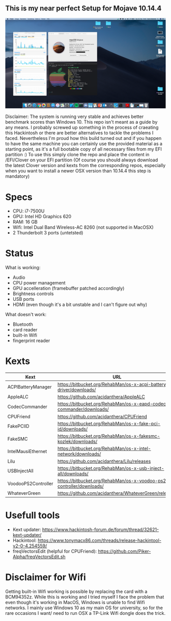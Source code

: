 ## This is my near perfect Setup for Mojave 10.14.4

![Screenshot](screenshot/Screenshot.png)

Disclaimer:
The system is running very stable and achieves better benchmark scores than Windows 10. This repo isn't meant as a guide by any means. I probably screwed up something in the process of craeating this Hackintosh or there are better alternatives to tackle the problems I faced.
Nevertheless I'm proud how this build turned out and if you happen to have the same machine you can certainly use the provided material as a starting point, as it's a full bootable copy of all necessary files from my EFI partition :) To use this simply clone the repo and place the content in /EFI/Clover on your EFI partition (Of course you should always download the latest Clover version and kexts from the corresponding repos, especially when you want to install a newer OSX version 
than 10.14.4 this step is mandatory)

# Specs
 -  CPU: i7-7500U
 -  GPU: Intel HD Graphics 620
 -  RAM: 16 GB
 -  Wifi: Intel Dual Band Wireless-AC 8260 (not supported in MacOSX)
 -  2 Thunderbolt 3 ports (untetsted)
 
 # Status
 What is working:
 -  Audio
 -  CPU power management
 -  GPU accelleration (framebuffer patched accordingly)
 -  Brightness controls
 -  USB ports
 -  HDMI (even though it's a bit unstable and I can't figure out why)
 
 What doesn't work:
 - Bluetooth
 -  card reader
 -  built-in Wifi
 -  fingerprint reader

# Kexts
| Kext | URL |
| ------------- | ------------- |
| ACPIBatteryManager | https://bitbucket.org/RehabMan/os-x-acpi-battery-driver/downloads/  |
| AppleALC | https://github.com/acidanthera/AppleALC |
| CodecCommander | https://bitbucket.org/RehabMan/os-x-eapd-codec-commander/downloads/  |
| CPUFriend| https://github.com/acidanthera/CPUFriend |
| FakePCIID  | https://bitbucket.org/RehabMan/os-x-fake-pci-id/downloads/  |
| FakeSMC  | https://bitbucket.org/RehabMan/os-x-fakesmc-kozlek/downloads/  |
| IntelMausiEthernet  | https://bitbucket.org/RehabMan/os-x-intel-network/downloads/  |
| Lilu  | https://github.com/acidanthera/Lilu/releases  |
| USBInjectAll  | https://bitbucket.org/RehabMan/os-x-usb-inject-all/downloads/  |
| VoodooPS2Controller  | https://bitbucket.org/RehabMan/os-x-voodoo-ps2-controller/downloads/  |
| WhateverGreen  | https://github.com/acidanthera/WhateverGreen/releases  |

# Usefull tools
- Kext updater: https://www.hackintosh-forum.de/forum/thread/32621-kext-updater/
- Hackintool: https://www.tonymacx86.com/threads/release-hackintool-v2-0-4.254559/
- freqVectorsEdit (helpful for CPUFriend): https://github.com/Piker-Alpha/freqVectorsEdit.sh

# Disclaimer for Wifi
Getting built-in Wifi working is possible by replacing the card with a BCM94352z. While this is working and I tried myself I face the problem that even though it's working in MacOS, Windows is unable to find Wifi networks. I mainly use Windows 10 as my main OS for university, so for the rare occasions I want/ need to run OSX a TP-Link Wifi dongle does the trick.
 
